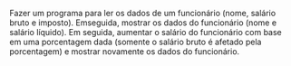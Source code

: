 Fazer um programa para ler os dados de um funcionário (nome, salário bruto e imposto). Emseguida, mostrar os dados do funcionário (nome e salário líquido). Em seguida, aumentar o salário do funcionário com base em uma porcentagem dada (somente o salário bruto é afetado pela porcentagem) e mostrar novamente os dados do funcionário.
